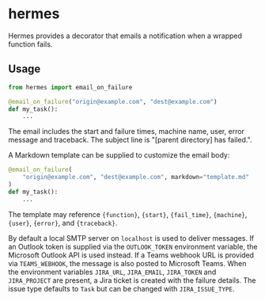 # hermes

Hermes provides a decorator that emails a notification when a wrapped function fails.

## Usage

```python
from hermes import email_on_failure

@email_on_failure("origin@example.com", "dest@example.com")
def my_task():
    ...
```

The email includes the start and failure times, machine name, user, error message and traceback.
The subject line is "[parent directory] has failed.".

A Markdown template can be supplied to customize the email body:

```python
@email_on_failure(
    "origin@example.com", "dest@example.com", markdown="template.md"
)
def my_task():
    ...
```

The template may reference `{function}`, `{start}`, `{fail_time}`, `{machine}`,
`{user}`, `{error}`, and `{traceback}`.

By default a local SMTP server on `localhost` is used to deliver messages. If an
Outlook token is supplied via the ``OUTLOOK_TOKEN`` environment variable, the
Microsoft Outlook API is used instead.
If a Teams webhook URL is provided via ``TEAMS_WEBHOOK``, the message is also
posted to Microsoft Teams.
When the environment variables ``JIRA_URL``, ``JIRA_EMAIL``, ``JIRA_TOKEN`` and
``JIRA_PROJECT`` are present, a Jira ticket is created with the failure details.
The issue type defaults to ``Task`` but can be changed with ``JIRA_ISSUE_TYPE``.
